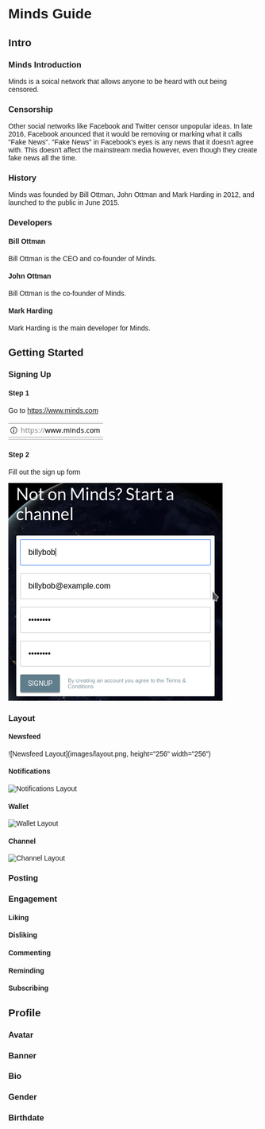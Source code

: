 <title>Minds Guide</title>
<style>* { font-family: sans-serif }</style>

# Minds Guide

## Intro

### Minds Introduction
Minds is a soical network that allows anyone to be heard with out being censored.

### Censorship
Other social networks like Facebook and Twitter censor unpopular ideas. In late 2016, Facebook anounced that it would be removing or marking what it calls "Fake News". "Fake News" in Facebook's eyes is any news that it doesn't agree with. This doesn't affect the mainstream media however, even though they create fake news all the time.

### History
Minds was founded by Bill Ottman, John Ottman and Mark Harding in 2012, and launched to the public in June 2015.
  
### Developers
  
#### Bill Ottman
Bill Ottman is the CEO and co-founder of Minds.

#### John Ottman
Bill Ottman is the co-founder of Minds.
  
#### Mark Harding
Mark Harding is the main developer for Minds.
  
## Getting Started

### Signing Up

#### Step 1
Go to https://www.minds.com

![Minds URL](images/minds_url.png)

#### Step 2
Fill out the sign up form

![Sign Up Form](images/signup_form.png)
  
### Layout

#### Newsfeed
![Newsfeed Layout](images/layout.png, height="256" width="256")

#### Notifications
![Notifications Layout](images/layout2.png)

#### Wallet
![Wallet Layout](images/layout3.png)

#### Channel
![Channel Layout](images/layout4.png)

### Posting

### Engagement

#### Liking

#### Disliking

#### Commenting

#### Reminding

#### Subscribing

## Profile

### Avatar

### Banner

### Bio

### Gender

### Birthdate
